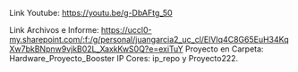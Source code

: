 Link Youtube: https://youtu.be/g-DbAFtg_50


Link Archivos e Informe: https://uccl0-my.sharepoint.com/:f:/g/personal/juangarcia2_uc_cl/ElVIq4C8G65EuH34KqXw7bkBNpnw9vjkB02L_XaxkKwS0Q?e=exiTuY
Proyecto en Carpeta: Hardware_Proyecto_Booster
IP Cores: ip_repo y Proyecto222.
